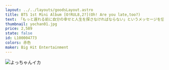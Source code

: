 ```yaml
---
layout: ../../layouts/goodsLayout.astro
title: BTS 1st Mini Album [O!RUL8,2?](Oh! Are you late,too?)
text: 「もっと遅れる前に自分の幸せと人生を探さなければならない」というメッセージを伝える今作品を防弾少年団は同級生という友情を交わす間ではなく、踏み上げなければならないライバルと思われる現実という切膜した人生が10代に残した傷と不幸を歌う。
thumbnail: yochan01.jpg
price: 2,589
state: false
id: L100004773
colors: 赤色
maker: Big Hit Entertainment
---
```


![よっちゃんイカ](/images/yochan01.jpg)
